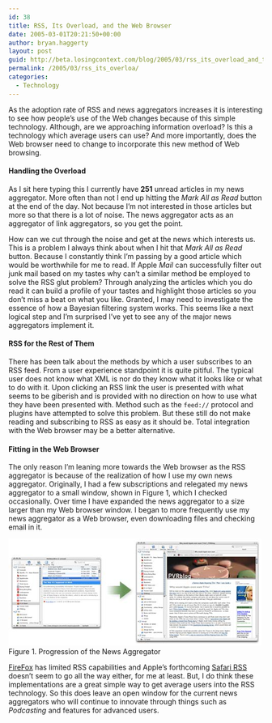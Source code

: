 ```yaml
---
id: 38
title: RSS, Its Overload, and the Web Browser
date: 2005-03-01T20:21:50+00:00
author: bryan.haggerty
layout: post
guid: http://beta.losingcontext.com/blog/2005/03/rss_its_overload_and_the_web_browser.php
permalink: /2005/03/rss_its_overloa/
categories:
  - Technology
---
```

As the adoption rate of RSS and news aggregators increases it is interesting to see how people&#8217;s use of the Web changes because of this simple technology. Although, are we approaching information overload? Is this a technology which average users can use? And more importantly, does the Web browser need to change to incorporate this new method of Web browsing.

#### Handling the Overload

As I sit here typing this I currently have **251** unread articles in my news aggregator. More often than not I end up hitting the _Mark All as Read_ button at the end of the day. Not because I&#8217;m not interested in those articles but more so that there is a lot of noise. The news aggregator acts as an aggregator of link aggregators, so you get the point.

How can we cut through the noise and get at the news which interests us. This is a problem I always think about when I hit that _Mark All as Read_ button. Because I constantly think I&#8217;m passing by a good article which would be worthwhile for me to read. If Apple _Mail_ can successfully filter out junk mail based on my tastes why can&#8217;t a similar method be employed to solve the RSS glut problem? Through analyzing the articles which you do read it can build a profile of your tastes and highlight those articles so you don&#8217;t miss a beat on what you like. Granted, I may need to investigate the essence of how a Bayesian filtering system works. This seems like a next logical step and I&#8217;m surprised I&#8217;ve yet to see any of the major news aggregators implement it.

#### RSS for the Rest of Them

There has been talk about the methods by which a user subscribes to an RSS feed. From a user experience standpoint it is quite pitiful. The typical user does not know what XML is nor do they know what it looks like or what to do with it. Upon clicking an RSS link the user is presented with what seems to be giberish and is provided with no direction on how to use what they have been presented with. Method such as the `feed://` protocol and plugins have attempted to solve this problem. But these still do not make reading and subscribing to RSS as easy as it should be. Total integration with the Web browser may be a better alternative.

#### Fitting in the Web Browser

The only reason I&#8217;m leaning more towards the Web browser as the RSS aggregator is because of the realization of how I use my own news aggregator. Originally, I had a few subscriptions and relegated my news aggregator to a small window, shown in Figure 1, which I checked occasionally. Over time I have expanded the news aggregator to a size larger than my Web browser window. I began to more frequently use my news aggregator as a Web browser, even downloading files and checking email in it.

<p class="figure-centered">
  <img src="/blog/wp-content/uploads/legacy/rss-news-aggregators.jpg" alt="News Aggregator Progression" height="212" width="500" /><br /> Figure 1. Progression of the News Aggregator
</p>

[FireFox](http://www.getfirefox.com) has limited RSS capabilities and Apple&#8217;s forthcoming [Safari RSS](http://www.apple.com/macosx/tiger/safari.html) doesn&#8217;t seem to go all the way either, for me at least. But, I do think these implementations are a great simple way to get average users into the RSS technology. So this does leave an open window for the current news aggregators who will continue to innovate through things such as _Podcasting_ and features for advanced users.